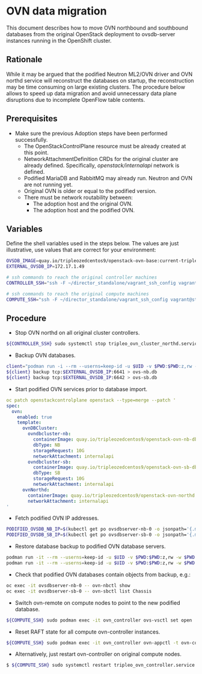 # OVN data migration

This document describes how to move OVN northbound and southbound databases
from the original OpenStack deployment to ovsdb-server instances running in the
OpenShift cluster.

## Rationale

While it may be argued that the podified Neutron ML2/OVN driver and OVN northd
service will reconstruct the databases on startup, the reconstruction may be
time consuming on large existing clusters. The procedure below allows to speed
up data migration and avoid unnecessary data plane disruptions due to
incomplete OpenFlow table contents.

## Prerequisites

* Make sure the previous Adoption steps have been performed successfully.
  * The OpenStackControlPlane resource must be already created at this point.
  * NetworkAttachmentDefinition CRDs for the original cluster are already
    defined. Specifically, *openstack/internalapi* network is defined.
  * Podified MariaDB and RabbitMQ may already run. Neutron and OVN are not
    running yet.
  * Original OVN is older or equal to the podified version.
  * There must be network routability between:
    * The adoption host and the original OVN.
    * The adoption host and the podified OVN.

## Variables

Define the shell variables used in the steps below. The values are
just illustrative, use values that are correct for your environment:

```bash
OVSDB_IMAGE=quay.io/tripleozedcentos9/openstack-ovn-base:current-tripleo
EXTERNAL_OVSDB_IP=172.17.1.49

# ssh commands to reach the original controller machines
CONTROLLER_SSH="ssh -F ~/director_standalone/vagrant_ssh_config vagrant@standalone"

# ssh commands to reach the original compute machines
COMPUTE_SSH="ssh -F ~/director_standalone/vagrant_ssh_config vagrant@standalone"
```

## Procedure

- Stop OVN northd on all original cluster controllers.

```bash
${CONTROLLER_SSH} sudo systemctl stop tripleo_ovn_cluster_northd.service
```

- Backup OVN databases.

```bash
client="podman run -i --rm --userns=keep-id -u $UID -v $PWD:$PWD:z,rw -w $PWD $OVSDB_IMAGE ovsdb-client"
${client} backup tcp:$EXTERNAL_OVSDB_IP:6641 > ovs-nb.db
${client} backup tcp:$EXTERNAL_OVSDB_IP:6642 > ovs-sb.db
```

- Start podified OVN services prior to database import.

```yaml
oc patch openstackcontrolplane openstack --type=merge --patch '
spec:
  ovn:
    enabled: true
    template:
      ovnDBCluster:
        ovndbcluster-nb:
          containerImage: quay.io/tripleozedcentos9/openstack-ovn-nb-db-server:current-tripleo
          dbType: NB
          storageRequest: 10G
          networkAttachment: internalapi
        ovndbcluster-sb:
          containerImage: quay.io/tripleozedcentos9/openstack-ovn-sb-db-server:current-tripleo
          dbType: SB
          storageRequest: 10G
          networkAttachment: internalapi
      ovnNorthd:
        containerImage: quay.io/tripleozedcentos9/openstack-ovn-northd:current-tripleo
        networkAttachment: internalapi
'
```

- Fetch podified OVN IP addresses.

```bash
PODIFIED_OVSDB_NB_IP=$(kubectl get po ovsdbserver-nb-0 -o jsonpath='{.metadata.annotations.k8s\.v1\.cni\.cncf\.io/networks-status}' | jq 'map(. | select(.name=="openstack/internalapi"))[0].ips[0]' | tr -d '"')
PODIFIED_OVSDB_SB_IP=$(kubectl get po ovsdbserver-sb-0 -o jsonpath='{.metadata.annotations.k8s\.v1\.cni\.cncf\.io/networks-status}' | jq 'map(. | select(.name=="openstack/internalapi"))[0].ips[0]' | tr -d '"')
```

- Restore database backup to podified OVN database servers.

```bash
podman run -it --rm --userns=keep-id -u $UID -v $PWD:$PWD:z,rw -w $PWD $OVSDB_IMAGE bash -c "ovsdb-client restore tcp:$PODIFIED_OVSDB_NB_IP:6641 < ovs-nb.db"
podman run -it --rm --userns=keep-id -u $UID -v $PWD:$PWD:z,rw -w $PWD $OVSDB_IMAGE bash -c "ovsdb-client restore tcp:$PODIFIED_OVSDB_SB_IP:6642 < ovs-sb.db"
```

- Check that podified OVN databases contain objects from backup, e.g.:

```bash
oc exec -it ovsdbserver-nb-0 -- ovn-nbctl show
oc exec -it ovsdbserver-sb-0 -- ovn-sbctl list Chassis
```

- Switch ovn-remote on compute nodes to point to the new podified database.

```bash
${COMPUTE_SSH} sudo podman exec -it ovn_controller ovs-vsctl set open . external_ids:ovn-remote=tcp:$PODIFIED_OVSDB_SB_IP:6642
```

- Reset RAFT state for all compute ovn-controller instances.

```bash
${COMPUTE_SSH} sudo podman exec -it ovn_controller ovn-appctl -t ovn-controller sb-cluster-state-reset
```

- Alternatively, just restart ovn-controller on original compute nodes.

```bash
$ ${COMPUTE_SSH} sudo systemctl restart tripleo_ovn_controller.service
```
